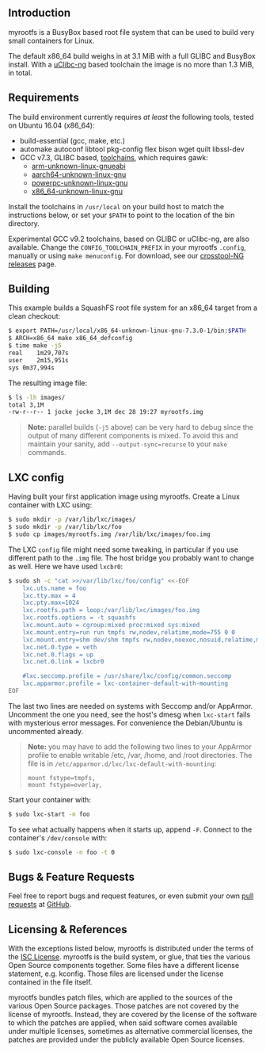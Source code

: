 Introduction
------------

myrootfs is a BusyBox based root file system that can be used to build
very small containers for Linux.

The default x86_64 build weighs in at 3.1 MiB with a full GLIBC and
BusyBox install.  With a [uClibc-ng][] based toolchain the image is no
more than 1.3 MiB, in total.


Requirements
------------

The build environment currently requires *at least* the following tools,
tested on Ubuntu 16.04 (x86_64):

* build-essential (gcc, make, etc.)
* automake autoconf libtool pkg-config flex bison wget quilt libssl-dev
* GCC v7.3, GLIBC based, [toolchains][], which requires gawk:
  * [arm-unknown-linux-gnueabi][1]
  * [aarch64-unknown-linux-gnu][2]
  * [powerpc-unknown-linux-gnu][3]
  * [x86_64-unknown-linux-gnu][4]

Install the toolchains in `/usr/local` on your build host to match the
instructions below, or set your `$PATH` to point to the location of the
bin directory.

Experimental GCC v9.2 toolchains, based on GLIBC or uClibc-ng, are also
available.  Change the `CONFIG_TOOLCHAIN_PREFIX` in your myrootfs
`.config`, manually or using `make menuconfig`.  For download, see
our [crosstool-NG releases][toolchains] page.


Building
--------

This example builds a SquashFS root file system for an x86_64 target
from a clean checkout:

```sh
$ export PATH=/usr/local/x86_64-unknown-linux-gnu-7.3.0-1/bin:$PATH
$ ARCH=x86_64 make x86_64_defconfig
$ time make -j5
real    1m29,707s
user    2m15,951s
sys 0m37,994s
```

The resulting image file:

```sh
$ ls -lh images/
total 3,1M
-rw-r--r-- 1 jocke jocke 3,1M dec 28 19:27 myrootfs.img
```

> **Note:** parallel builds (`-j5` above) can be very hard to debug
> since the output of many different components is mixed.  To avoid
> this and maintain your sanity, add `--output-sync=recurse` to
> your `make` commands.


LXC config
----------

Having built your first application image using myrootfs.  Create a
Linux container with LXC using:

```sh
$ sudo mkdir -p /var/lib/lxc/images/
$ sudo mkdir -p /var/lib/lxc/foo
$ sudo cp images/myrootfs.img /var/lib/lxc/images/foo.img
```

The LXC `config` file might need some tweaking, in particular if you use
different path to the `.img` file.  The host bridge you probably want to
change as well.  Here we have used `lxcbr0`:

```sh
$ sudo sh -c "cat >>/var/lib/lxc/foo/config" <<-EOF
	lxc.uts.name = foo
	lxc.tty.max = 4
	lxc.pty.max=1024
	lxc.rootfs.path = loop:/var/lib/lxc/images/foo.img
	lxc.rootfs.options = -t squashfs
	lxc.mount.auto = cgroup:mixed proc:mixed sys:mixed
	lxc.mount.entry=run run tmpfs rw,nodev,relatime,mode=755 0 0
	lxc.mount.entry=shm dev/shm tmpfs rw,nodev,noexec,nosuid,relatime,mode=1777,create=dir 0 0
	lxc.net.0.type = veth
	lxc.net.0.flags = up
	lxc.net.0.link = lxcbr0

	#lxc.seccomp.profile = /usr/share/lxc/config/common.seccomp
	lxc.apparmor.profile = lxc-container-default-with-mounting
EOF
```

The last two lines are needed on systems with Seccomp and/or AppArmor.
Uncomment the one you need, see the host's dmesg when `lxc-start` fails
with mysterious error messages.  For convenience the Debian/Ubuntu is
uncommented already.

> **Note:** you may have to add the following two lines to your AppArmor
> profile to enable writable /etc, /var, /home, and /root directories.
> The file is in `/etc/apparmor.d/lxc/lxc-default-with-mounting`:
> ```
> mount fstype=tmpfs,
> mount fstype=overlay,
> ```

Start your container with:

```sh
$ sudo lxc-start -n foo
```

To see what actually happens when it starts up, append `-F`.  Connect to
the container's `/dev/console` with:

```sh
$ sudo lxc-console -n foo -t 0
```


Bugs & Feature Requests
-----------------------

Feel free to report bugs and request features, or even submit your own
[pull requests](https://help.github.com/articles/using-pull-requests/)
at [GitHub](https://github.com/myrootfs/myrootfs).


Licensing & References
----------------------

With the exceptions listed below, myrootfs is distributed under the
terms of the [ISC License][].  myrootfs is the build system, or glue,
that ties the various Open Source components together.  Some files have
a different license statement, e.g. kconfig.  Those files are licensed
under the license contained in the file itself.

myrootfs bundles patch files, which are applied to the sources of the
various Open Source packages.  Those patches are not covered by the
license of myrootfs.  Instead, they are covered by the license of the
software to which the patches are applied, when said software comes
available under multiple licenses, sometimes as alternative commercial
licenses, the patches are provided under the publicly available Open
Source licenses.

[1]: https://github.com/myrootfs/crosstool-ng/releases/download/troglobit%2F7.3.0-1/arm-unknown-linux-gnueabi-7.3.0-1.tar.xz
[2]: https://github.com/myrootfs/crosstool-ng/releases/download/troglobit%2F7.3.0-1/aarch64-unknown-linux-gnu-7.3.0-1.tar.xz
[3]: https://github.com/myrootfs/crosstool-ng/releases/download/troglobit%2F7.3.0-1/powerpc-unknown-linux-gnu-7.3.0-1.tar.xz
[4]: https://github.com/myrootfs/crosstool-ng/releases/download/troglobit%2F7.3.0-1/x86_64-unknown-linux-gnu-7.3.0-1.tar.xz
[toolchains]:  https://github.com/myrootfs/crosstool-ng/releases
[uClibc-ng]:   https://uclibc-ng.org/
[ISC License]: https://en.wikipedia.org/wiki/ISC_license
